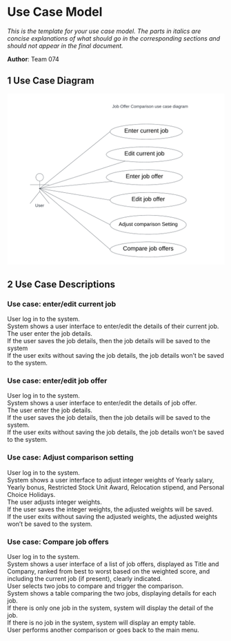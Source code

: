 # Use Case Model

*This is the template for your use case model. The parts in italics are concise explanations of what should go in the corresponding sections and should not appear in the final document.*

**Author**: Team 074

## 1 Use Case Diagram

![image info](./image/usercase.png)

## 2 Use Case Descriptions

### Use case: enter/edit current job

User log in to the system.<br>
System shows a user interface to enter/edit the details of their current job.
The user enter the job details.<br>
If the user saves the job details, then the job details will be saved to the system<br>
If the user exits without saving the job details, the job details won’t be saved to the system.


### Use case: enter/edit job offer
User log in to the system.<br>
System shows a user interface to enter/edit the details of job offer.<br>
The user enter the job details.<br>
If the user saves the job details, then the job details will be saved to the system.<br>
If the user exits without saving the job details, the job details won’t be saved to the system.<br>

### Use case: Adjust comparison setting
User log in to the system.<br>
System shows a user interface to adjust integer weights of Yearly salary, Yearly bonus, Restricted Stock Unit Award, Relocation stipend, and Personal Choice Holidays.<br>
The user adjusts integer weights.<br>
If the user saves the integer weights, the adjusted weights will be saved.<br>
If the user exits without saving the adjusted weights, the adjusted weights won’t be saved to the system.<br>

### Use case: Compare job offers
User log in to the system.<br>
System shows a user interface of a list of job offers, displayed as Title and Company, ranked from best to worst based on the weighted score, and including the current job (if present), clearly indicated.<br>
User selects two jobs to compare and trigger the comparison.<br>
System shows a table comparing the two jobs, displaying details for each job.<br>
If there is only one job in the system, system will display the detail of the job.<br>
If there is no job in the system, system will display an empty table.<br>
User performs another comparison or goes back to the main menu.<br>

